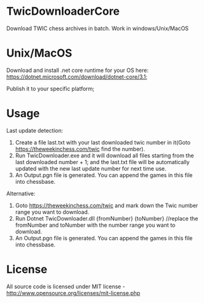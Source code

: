 # TwicDownloaderCore
Download TWIC chess archives in batch. Work in windows/Unix/MacOS

# Unix/MacOS
Download and install .net core runtime for your OS here: https://dotnet.microsoft.com/download/dotnet-core/3.1;

Publish it to your specific platform;

# Usage
Last update detection:
1. Create a file last.txt with your last downloaded twic number in it(Goto https://theweekinchess.com/twic find the number).
2. Run TwicDownloader.exe and it will download all files starting from the last downloaded number + 1; and the last.txt file will be automatically updated with the new last update number for next time use.
3. An Output.pgn file is generated. You can append the games in this file into chessbase.

Alternative:
1. Goto https://theweekinchess.com/twic and mark down the Twic number range you want to download.
2. Run Dotnet TwicDownloader.dll {fromNumber} {toNumber} //replace the fromNumber and toNumber with the number range you want to download.
3. An Output.pgn file is generated. You can append the games in this file into chessbase.
# License
All source code is licensed under MIT license - http://www.opensource.org/licenses/mit-license.php
